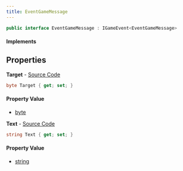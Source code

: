 ```yaml
---
title: EventGameMessage
---
```


```csharp
public interface EventGameMessage : IGameEvent<EventGameMessage>
```

#### Implements

## Properties

**Target** - [Source Code](https://github.com/swiftly-solution/swiftlys2/blob/main/managed/src/SwiftlyS2.Generated/GameEvents/Interfaces/EventGameMessage.cs#L23)

```csharp
byte Target { get; set; }
```

#### Property Value

- [byte](https://learn.microsoft.com/dotnet/api/system.byte)

**Text** - [Source Code](https://github.com/swiftly-solution/swiftlys2/blob/main/managed/src/SwiftlyS2.Generated/GameEvents/Interfaces/EventGameMessage.cs#L30)

```csharp
string Text { get; set; }
```

#### Property Value

- [string](https://learn.microsoft.com/dotnet/api/system.string)

